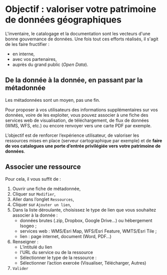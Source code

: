 # Objectif : valoriser votre patrimoine de données géographiques

L'inventaire, le catalogage et la documentation sont les vecteurs d'une bonne gouvernance de données. Une fois tout ces efforts réalisés, il s'agit de les faire fructifier :
*  en interne,
*  avec vos partenaires,
*  auprès du grand public (*Open Data*).

## De la donnée à la donnée, en passant par la métadonnée

Les métadonnées sont un moyen, pas une fin.

Pour proposer à vos utilisateurs des informations supplémentaires sur vos données, voire de les exploiter, vous pouvez associer à une fiche des services web de visualisation, de téléchargement, de flux de données (WMS, WFS, etc.) ou encore renvoyer vers une carte PDF par exemple.

L’objectif est de renforcer l’expérience utilisateur, de valoriser les ressources mises en place (serveur cartographique par exemple) et de **faire de vos catalogues une porte d’entrée privilégiée vers votre patrimoine de données**.

## Associer une ressource

Pour cela, il vous suffit de :
1.	Ouvrir une fiche de métadonnée,
2.	Cliquer sur `Modifier`,
3.	Aller dans l’onglet `Ressources`,
4.	Cliquer sur `Ajouter un lien`,
5.	Dans la liste déroulante, choisissez le type de lien que vous souhaitez associer à la donnée :
    * données brutes (.zip, Dropbox, Google Drive…) ou hébergement Isogeo ;
    * services web : WMS/Esri Map, WFS/Esri Feature, WMTS/Esri Tile ;
    * lien : page internet, document (Word, PDF…)
6.	Renseigner :
    * L’intitulé du lien
    * l’URL du service ou de la ressource
    * Sélectionner le type de la ressource :
    * Sélectionner l’action exercée (Visualiser, Télécharger, Autres)
7.	`Valider`
